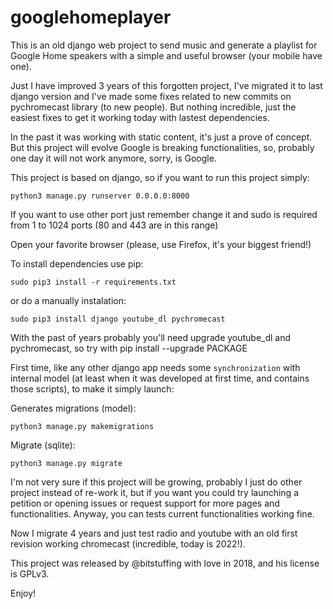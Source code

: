 # googlehomeplayer
This is an old django web project to send music and generate a playlist for Google Home speakers with a simple and useful browser (your mobile have one).

Just I have improved 3 years of this forgotten project, I've migrated it to last django version and I've made some fixes related to new commits on pychromecast library (to new people). But nothing incredible, just the easiest fixes to get it working today with lastest dependencies.

In the past it was working with static content, it's just a prove of concept. But this project will evolve Google is breaking functionalities, so, probably one day it will not work anymore, sorry, is Google.

This project is based on django, so if you want to run this project simply:

`python3 manage.py runserver 0.0.0.0:8000`

If you want to use other port just remember change it and sudo is required from 1 to 1024 ports (80 and 443 are in this range)

Open your favorite browser (please, use Firefox, it's your biggest friend!)

To install dependencies use pip:

`sudo pip3 install -r requirements.txt`

or do a manually instalation:

`sudo pip3 install django youtube_dl pychromecast`

With the past of years probably you'll need upgrade youtube_dl and pychromecast, so try with pip install --upgrade PACKAGE

First time, like any other django app needs some `synchronization` with internal model (at least when it was developed at first time, and contains those scripts), to make it simply launch:

Generates migrations (model):

`python3 manage.py makemigrations`

Migrate (sqlite):

`python3 manage.py migrate`

I'm not very sure if this project will be growing, probably I just do other project instead of re-work it, but if you want you could try launching a petition or opening issues or request support for more pages and functionalities. Anyway, you can tests current functionalities working fine.

Now I migrate 4 years and just test radio and youtube with an old first revision working chromecast (incredible, today is 2022!).

This project was released by @bitstuffing with love in 2018, and his license is GPLv3.

Enjoy!